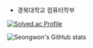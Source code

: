 - 경북대학교 컴퓨터학부

[![Solved.ac Profile](http://mazassumnida.wtf/api/v2/generate_badge?boj=seongwon22)](https://solved.ac/seongwon22/)

![Seongwon's GitHub stats](https://github-readme-stats.vercel.app/api?username=seongwon02&show_icons=true&theme=radical)
